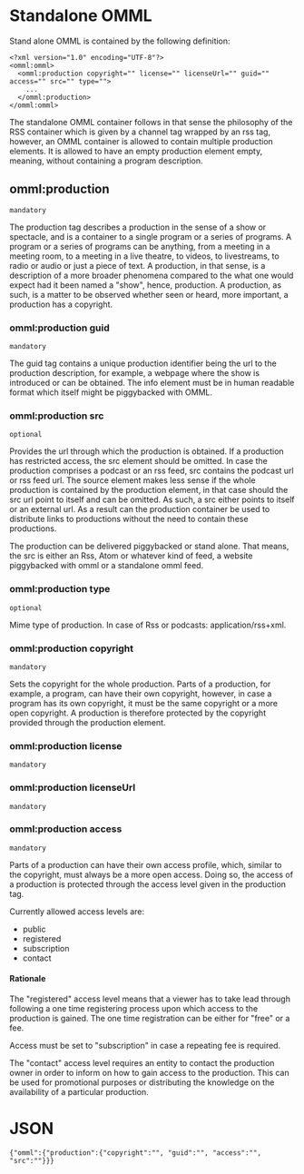 # Standalone OMML

Stand alone OMML is contained by the following definition:

```
<?xml version="1.0" encoding="UTF-8"?>
<omml:omml>
  <omml:production copyright="" license="" licenseUrl="" guid="" access="" src="" type="">
    ...
  </omml:production>
</omml:omml>
```

The standalone OMML container follows in that sense the philosophy of the RSS container which is given by a channel tag wrapped by an rss tag, however, an OMML container is allowed to contain multiple production elements.
It is allowed to have an empty production element empty, meaning, without containing a program description.

## omml:production
```mandatory```

The production tag describes a production in the sense of a show or spectacle, and is a container to a single program or a series of programs. A program or a series of programs can be anything, from a meeting in a meeting room, to a meeting in a live theatre, to videos, to livestreams, to radio or audio or just a piece of text. A production, in that sense, is a description of a more broader phenomena compared to the what one would expect had it been named a "show", hence, production. A production, as such, is a matter to be observed whether seen or heard, more important, a production has a copyright.

### omml:production guid
```mandatory```

The guid tag contains a unique production identifier being the url to the production description, for example, a webpage where the show is introduced or can be obtained. The info element must be in human readable format which itself might be piggybacked with OMML.

### omml:production src
```optional```

Provides the url through which the production is obtained. If a production has restricted access, the src element should be omitted. In case the production comprises a podcast or an rss feed, src contains the podcast url or rss feed url. The source element makes less sense if the whole production is contained by the production element, in that case should the src url point to itself and can be omitted. As such, a src either points to itself or an external url. As a result can the production container be used to distribute links to productions without the need to contain these productions.

The production can be delivered piggybacked or stand alone. That means, the src is either an Rss, Atom or whatever kind of feed, a website piggybacked with omml or a standalone omml feed.

### omml:production type
```optional```

Mime type of production. In case of Rss or podcasts: application/rss+xml. 

### omml:production copyright
```mandatory```

Sets the copyright for the whole production. Parts of a production, for example, a program, can have their own copyright, however, in case a program has its own copyright, it must be the same copyright or a more open copyright. A production is therefore protected by the copyright provided through the production element. 

### omml:production license
```mandatory```

### omml:production licenseUrl
```mandatory```

### omml:production access
```mandatory```

Parts of a production can have their own access profile, which, similar to the copyright, must always be a more open access. Doing so, the access of a production is protected through the access level given in the production tag.

Currently allowed access levels are:
- public
- registered
- subscription
- contact

#### Rationale
The "registered" access level means that a viewer has to take lead through following a one time registering process upon which access to the production is gained. The one time registration can be either for "free" or a fee. 

Access must be set to "subscription" in case a repeating fee is required.

The "contact" access level requires an entity to contact the production owner in order to inform on how to gain access to the production. This can be used for promotional purposes or distributing the knowledge on the availability of a particular production.


# JSON

```
{"omml":{"production":{"copyright":"", "guid":"", "access":"", "src":""}}}
```
